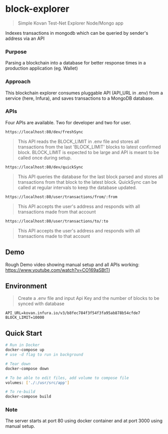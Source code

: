 # block-explorer

> Simple Kovan Test-Net Explorer Node/Mongo app

Indexes transactions in mongodb which can be queried by sender's address via an API

### Purpose

Parsing a blockchain into a database for better response times in a production application (eg. Wallet)

### Approach

This blockchain explorer consumes pluggable API (API_URL in .env) from a service (here, Infura), and saves transactions to a MongoDB database.

### APIs

Four APIs are available. Two for developer and two for user.
```
https://localhost:80/dev/freshSync
```
> This API reads the BLOCK_LIMIT in .env file and stores all transactions from the last 'BLOCK_LIMIT' blocks to latest confirmed block. BLOCK_LIMIT is expected to be large and API is meant to be called once during setup.

```
https://localhost:80/dev/quickSync
```
> This API queries the database for the last block parsed and stores all transactions from that block to the latest block. QuickSync can be called at regular intervals to keep the database updated.

```
https://localhost:80/user/transactions/from/:from
```
> This API accepts the user's address and responds with all transactions made from that account

```
https://localhost:80/user/transactions/to/:to
```
> This API accepts the user's address and responds with all transactions made to that account

## Demo

Rough Demo video showing manual setup and all APIs working: https://www.youtube.com/watch?v=CO169aSBtTI

## Environment

> Create a .env file and input Api Key and the number of blocks to be synced with database

```
API_URL=kovan.infura.io/v3/b8fec784f3f54f3fa95ab878b54cfde7
BLOCK_LIMIT=10000

```
## Quick Start

```bash
# Run in Docker
docker-compose up
# use -d flag to run in background

# Tear down
docker-compose down

# To be able to edit files, add volume to compose file
volumes: ['./:/usr/src/app']

# To re-build
docker-compose build
```

### Note

The server starts at port 80 using docker container and at port 3000 using manual setup.
